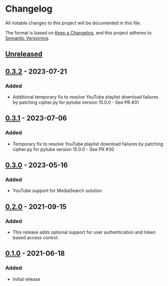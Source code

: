 # Changelog
All notable changes to this project will be documented in this file.

The format is based on [Keep a Changelog](https://keepachangelog.com/en/1.0.0/),
and this project adheres to [Semantic Versioning](https://semver.org/spec/v2.0.0.html).


## [Unreleased]

## [0.3.2] - 2023-07-21
### Added
- Additional temporary fix to resolve YouTube playlist download failures by patching cipher.py for pytube version 15.0.0 - See PR #31

## [0.3.1] - 2023-07-06
### Added
- Temporary fix to resolve YouTube playlist download failures by patching cipher.py for pytube version 15.0.0 - See PR #30

## [0.3.0] - 2023-05-16
### Added
- YouTube support for MediaSearch solution

## [0.2.0] - 2021-09-15
### Added
- This release adds optional support for user authentication and token based access control.

## [0.1.0] - 2021-06-18
### Added
- Initial release

[Unreleased]: https://github.com/aws-samples/aws-kendra-transcribe-media-search/compare/v0.3.2...develop
[0.3.2]: https://github.com/aws-samples/aws-kendra-transcribe-media-search/compare/v0.3.1...v0.3.2
[0.3.1]: https://github.com/aws-samples/aws-kendra-transcribe-media-search/compare/v0.3.0...v0.3.1
[0.3.0]: https://github.com/aws-samples/aws-kendra-transcribe-media-search/compare/v0.2.0...v0.3.0
[0.2.0]: https://github.com/aws-samples/aws-kendra-transcribe-media-search/compare/v0.1.0...v0.2.0
[0.1.0]: https://github.com/aws-samples/aws-kendra-transcribe-media-search/releases/tag/v0.1.0
